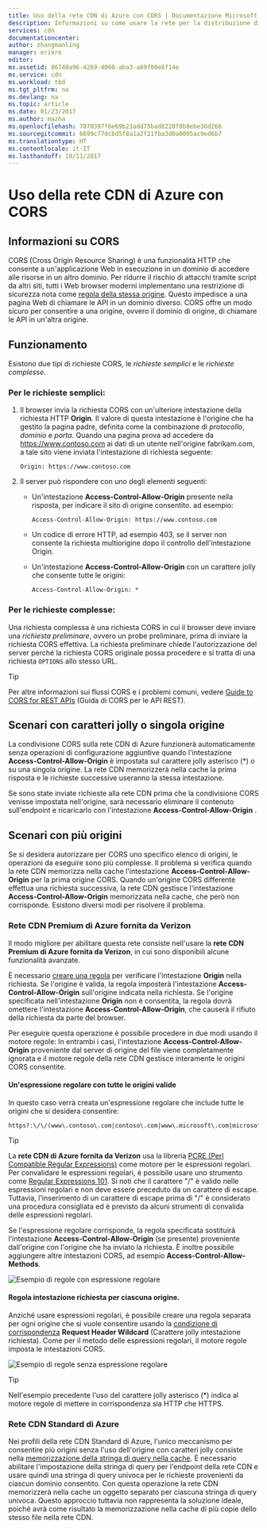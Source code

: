 ```yaml
---
title: Uso della rete CDN di Azure con CORS | Documentazione Microsoft
description: Informazioni su come usare la rete per la distribuzione di contenuti (rete CDN) di Azure con CORS (Cross-Origin Resource Sharing).
services: cdn
documentationcenter: 
author: zhangmanling
manager: erikre
editor: 
ms.assetid: 86740a96-4269-4060-aba3-a69f00e6f14e
ms.service: cdn
ms.workload: tbd
ms.tgt_pltfrm: na
ms.devlang: na
ms.topic: article
ms.date: 01/23/2017
ms.author: mazha
ms.openlocfilehash: 7070397f6e69b21add75bad8220f0b8ebe36d266
ms.sourcegitcommit: 6699c77dcbd5f8a1a2f21fba3d0a0005ac9ed6b7
ms.translationtype: HT
ms.contentlocale: it-IT
ms.lasthandoff: 10/11/2017
---
```

# <a name="using-azure-cdn-with-cors"></a>Uso della rete CDN di Azure con CORS
## <a name="what-is-cors"></a>Informazioni su CORS
CORS (Cross Origin Resource Sharing) è una funzionalità HTTP che consente a un'applicazione Web in esecuzione in un dominio di accedere alle risorse in un altro dominio. Per ridurre il rischio di attacchi tramite script da altri siti, tutti i Web browser moderni implementano una restrizione di sicurezza nota come [regola della stessa origine](http://www.w3.org/Security/wiki/Same_Origin_Policy).  Questo impedisce a una pagina Web di chiamare le API in un dominio diverso.  CORS offre un modo sicuro per consentire a una origine, ovvero il dominio di origine, di chiamare le API in un'altra origine.

## <a name="how-it-works"></a>Funzionamento
Esistono due tipi di richieste CORS, le *richieste semplici* e le *richieste complesse*.

### <a name="for-simple-requests"></a>Per le richieste semplici:

1. Il browser invia la richiesta CORS con un'ulteriore intestazione della richiesta HTTP **Origin**. Il valore di questa intestazione è l'origine che ha gestito la pagina padre, definita come la combinazione di *protocollo*, *dominio* e *porta*.  Quando una pagina prova ad accedere da https://www.contoso.com ai dati di un utente nell'origine fabrikam.com, a tale sito viene inviata l'intestazione di richiesta seguente:

   `Origin: https://www.contoso.com`

2. Il server può rispondere con uno degli elementi seguenti:

   * Un'intestazione **Access-Control-Allow-Origin** presente nella risposta, per indicare il sito di origine consentito. ad esempio:

     `Access-Control-Allow-Origin: https://www.contoso.com`

   * Un codice di errore HTTP, ad esempio 403, se il server non consente la richiesta multiorigine dopo il controllo dell'intestazione Origin.

   * Un'intestazione **Access-Control-Allow-Origin** con un carattere jolly che consente tutte le origini:

     `Access-Control-Allow-Origin: *`

### <a name="for-complex-requests"></a>Per le richieste complesse:

Una richiesta complessa è una richiesta CORS in cui il browser deve inviare una *richiesta preliminare*, ovvero un probe preliminare, prima di inviare la richiesta CORS effettiva. La richiesta preliminare chiede l'autorizzazione del server perché la richiesta CORS originale possa procedere e si tratta di una richiesta `OPTIONS` allo stesso URL.

> [!TIP]
> Per altre informazioni sui flussi CORS e i problemi comuni, vedere [Guide to CORS for REST APIs](https://www.moesif.com/blog/technical/cors/Authoritative-Guide-to-CORS-Cross-Origin-Resource-Sharing-for-REST-APIs/) (Guida di CORS per le API REST).
>
>

## <a name="wildcard-or-single-origin-scenarios"></a>Scenari con caratteri jolly o singola origine
La condivisione CORS sulla rete CDN di Azure funzionerà automaticamente senza operazioni di configurazione aggiuntive quando l'intestazione **Access-Control-Allow-Origin** è impostata sul carattere jolly asterisco (*) o su una singola origine.  La rete CDN memorizzerà nella cache la prima risposta e le richieste successive useranno la stessa intestazione.

Se sono state inviate richieste alla rete CDN prima che la condivisione CORS venisse impostata nell'origine, sarà necessario eliminare il contenuto sull'endpoint e ricaricarlo con l'intestazione **Access-Control-Allow-Origin** .

## <a name="multiple-origin-scenarios"></a>Scenari con più origini
Se si desidera autorizzare per CORS uno specifico elenco di origini, le operazioni da eseguire sono più complesse. Il problema si verifica quando la rete CDN memorizza nella cache l'intestazione **Access-Control-Allow-Origin** per la prima origine CORS.  Quando un'origine CORS differente effettua una richiesta successiva, la rete CDN gestisce l'intestazione **Access-Control-Allow-Origin** memorizzata nella cache, che però non corrisponde.  Esistono diversi modi per risolvere il problema.

### <a name="azure-cdn-premium-from-verizon"></a>Rete CDN Premium di Azure fornita da Verizon
Il modo migliore per abilitare questa rete consiste nell'usare la **rete CDN Premium di Azure fornita da Verizon**, in cui sono disponibili alcune funzionalità avanzate. 

È necessario [creare una regola](cdn-rules-engine.md) per verificare l'intestazione **Origin** nella richiesta.  Se l'origine è valida, la regola imposterà l'intestazione **Access-Control-Allow-Origin** sull'origine indicata nella richiesta.  Se l'origine specificata nell'intestazione **Origin** non è consentita, la regola dovrà omettere l'intestazione **Access-Control-Allow-Origin**, che causerà il rifiuto della richiesta da parte del browser. 

Per eseguire questa operazione è possibile procedere in due modi usando il motore regole:  In entrambi i casi, l'intestazione **Access-Control-Allow-Origin** proveniente dal server di origine del file viene completamente ignorata e il motore regole della rete CDN gestisce interamente le origini CORS consentite.

#### <a name="one-regular-expression-with-all-valid-origins"></a>Un'espressione regolare con tutte le origini valide
In questo caso verrà creata un'espressione regolare che include tutte le origini che si desidera consentire: 

    https?:\/\/(www\.contoso\.com|contoso\.com|www\.microsoft\.com|microsoft.com\.com)$

> [!TIP]
> La **rete CDN di Azure fornita da Verizon** usa la libreria [PCRE (Perl Compatible Regular Expressions)](http://pcre.org/) come motore per le espressioni regolari.  Per convalidare le espressioni regolari, è possibile usare uno strumento come [Regular Expressions 101](https://regex101.com/).  Si noti che il carattere "/" è valido nelle espressioni regolari e non deve essere preceduto da un carattere di escape. Tuttavia, l'inserimento di un carattere di escape prima di "/" è considerato una procedura consigliata ed è previsto da alcuni strumenti di convalida delle espressioni regolari.
> 
> 

Se l'espressione regolare corrisponde, la regola specificata sostituirà l'intestazione **Access-Control-Allow-Origin** (se presente) proveniente dall'origine con l'origine che ha inviato la richiesta.  È inoltre possibile aggiungere altre intestazioni CORS, ad esempio **Access-Control-Allow-Methods**.

![Esempio di regole con espressione regolare](./media/cdn-cors/cdn-cors-regex.png)

#### <a name="request-header-rule-for-each-origin"></a>Regola intestazione richiesta per ciascuna origine.
Anziché usare espressioni regolari, è possibile creare una regola separata per ogni origine che si vuole consentire usando la [condizione di corrispondenza](https://msdn.microsoft.com/library/mt757336.aspx#Anchor_1) **Request Header Wildcard** (Carattere jolly intestazione richiesta). Come per il metodo delle espressioni regolari, il motore regole imposta le intestazioni CORS. 

![Esempio di regole senza espressione regolare](./media/cdn-cors/cdn-cors-no-regex.png)

> [!TIP]
> Nell'esempio precedente l'uso del carattere jolly asterisco (*) indica al motore regole di mettere in corrispondenza sia HTTP che HTTPS.
> 
> 

### <a name="azure-cdn-standard"></a>Rete CDN Standard di Azure
Nei profili della rete CDN Standard di Azure, l'unico meccanismo per consentire più origini senza l'uso dell'origine con caratteri jolly consiste nella [memorizzazione della stringa di query nella cache](cdn-query-string.md).  È necessario abilitare l'impostazione della stringa di query per l'endpoint della rete CDN e usare quindi una stringa di query univoca per le richieste provenienti da ciascun dominio consentito. Con questa operazione la rete CDN memorizzerà nella cache un oggetto separato per ciascuna stringa di query univoca. Questo approccio tuttavia non rappresenta la soluzione ideale, poiché avrà come risultato la memorizzazione nella cache di più copie dello stesso file nella rete CDN.  

